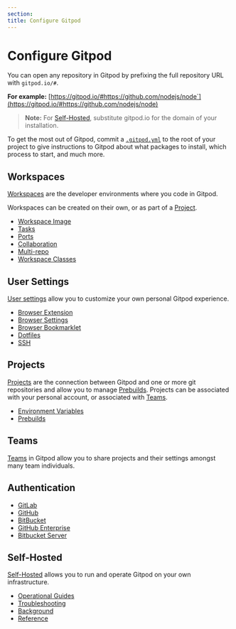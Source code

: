 ```yaml
---
section:
title: Configure Gitpod
---
```


<script context="module">
  export const prerender = true;
</script>

# Configure Gitpod

You can open any repository in Gitpod by prefixing the full repository URL with `gitpod.io/#`.

**For example:** [https://gitpod.io/#https://github.com/nodejs/node`](https://gitpod.io/#https://github.com/nodejs/node)

> **Note:** For [Self-Hosted](/docs/configure/self-hosted/latest), substitute gitpod.io for the domain of your installation.

To get the most out of Gitpod, commit a [`.gitpod.yml`](/docs/references/gitpod-yml) to the root of your project to give instructions to Gitpod about what packages to install, which process to start, and much more.

## Workspaces

[Workspaces](/docs/configure/workspaces) are the developer environments where you code in Gitpod.

Workspaces can be created on their own, or as part of a [Project](/docs/configure/projects).

- [Workspace Image](/docs/configure/workspaces/workspace-image)
- [Tasks](/docs/configure/workspaces/tasks)
- [Ports](/docs/configure/workspaces/ports)
- [Collaboration](/docs/configure/workspaces/collaboration)
- [Multi-repo](/docs/configure/workspaces/multi-repo)
- [Workspace Classes](/docs/configure/workspaces/workspace-classes)

## User Settings

[User settings](/docs/configure/user-settings) allow you to customize your own personal Gitpod experience.

- [Browser Extension](/docs/configure/user-settings/browser-extension)
- [Browser Settings](/docs/configure/user-settings/browser-settings)
- [Browser Bookmarklet](/docs/configure/user-settings/browser-bookmarklet)
- [Dotfiles](/docs/configure/user-settings/dotfiles)
- [SSH](/docs/configure/user-settings/ssh)

## Projects

[Projects](/docs/configure/projects) are the connection between Gitpod and one or more git repositories and allow you to manage [Prebuilds](/docs/configure/projects/prebuilds). Projects can be associated with your personal account, or associated with [Teams](/docs/configure/teams).

- [Environment Variables](/docs/configure/projects/environment-variables)
- [Prebuilds](/docs/configure/projects/prebuilds)

## Teams

[Teams](/docs/configure/teams) in Gitpod allow you to share projects and their settings amongst many team individuals.

## Authentication

- [GitLab](/docs/configure/authentication/gitlab)
- [GitHub](/docs/configure/authentication/github)
- [BitBucket](/docs/configure/authentication/bitbucket)
- [GitHub Enterprise](/docs/configure/authentication/github-enterprise)
- [Bitbucket Server](/docs/configure/authentication/bitbucket-server)

## Self-Hosted

[Self-Hosted](/docs/configure/self-hosted/latest/installation-guides) allows you to run and operate Gitpod on your own infrastructure.

- [Operational Guides](/docs/configure/self-hosted/latest/operational-guides)
- [Troubleshooting](/docs/configure/self-hosted/latest/troubleshooting)
- [Background](/docs/configure/self-hosted/latest/background)
- [Reference](/docs/configure/self-hosted/latest/reference)
